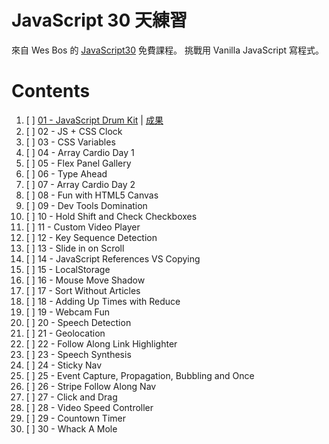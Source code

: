 # JavaScript 30 天練習

來自 Wes Bos 的 [JavaScript30](https://javascript30.com/) 免費課程。
挑戰用 Vanilla JavaScript 寫程式。

# Contents

1. [ ] [01 - JavaScript Drum Kit](https://github.com/toumasaya/JavaScript30/tree/master/01%20-%20JavaScript%20Drum%20Kit) | [成果](https://toumasaya.github.io/JavaScript30/01%20-%20JavaScript%20Drum%20Kit/index.html)
2. [ ] 02 - JS + CSS Clock
3. [ ] 03 - CSS Variables
4. [ ] 04 - Array Cardio Day 1
5. [ ] 05 - Flex Panel Gallery
6. [ ] 06 - Type Ahead
7. [ ] 07 - Array Cardio Day 2
8. [ ] 08 - Fun with HTML5 Canvas
9. [ ] 09 - Dev Tools Domination
10. [ ] 10 - Hold Shift and Check Checkboxes
11. [ ] 11 - Custom Video Player
12. [ ] 12 - Key Sequence Detection
13. [ ] 13 - Slide in on Scroll
14. [ ] 14 - JavaScript References VS Copying
15. [ ] 15 - LocalStorage
16. [ ] 16 - Mouse Move Shadow
17. [ ] 17 - Sort Without Articles
18. [ ] 18 - Adding Up Times with Reduce
19. [ ] 19 - Webcam Fun
20. [ ] 20 - Speech Detection
21. [ ] 21 - Geolocation
22. [ ] 22 - Follow Along Link Highlighter
23. [ ] 23 - Speech Synthesis
24. [ ] 24 - Sticky Nav
25. [ ] 25 - Event Capture, Propagation, Bubbling and Once
26. [ ] 26 - Stripe Follow Along Nav
27. [ ] 27 - Click and Drag
28. [ ] 28 - Video Speed Controller
29. [ ] 29 - Countown Timer
30. [ ] 30 - Whack A Mole
